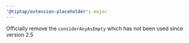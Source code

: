 ```yaml
---
'@tiptap/extension-placeholder': major
---
```


Officially remove the `considerAnyAsEmpty` which has not been used since version 2.5
